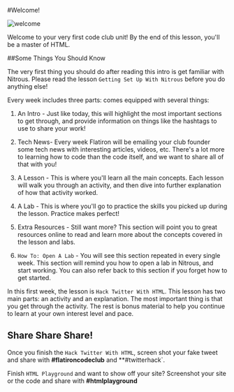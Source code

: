 #Welcome!

<img src="https://s3.amazonaws.com/after-school-assets/welcome.jpg" alt="welcome">

Welcome to your very first code club unit! By the end of this lesson, you'll be a master of HTML.

##Some Things You Should Know

The very first thing you should do after reading this intro is get familiar with Nitrous. Please read the lesson `Getting Set Up With Nitrous` before you do anything else!

Every week includes three parts: comes equipped with several things:

1. An Intro - Just like today, this will highlight the most important sections to get through, and provide information on things like the hashtags to use to share your work!

2. Tech News- Every week Flatiron will be emailing your club founder some tech news with interesting articles, videos, etc. There's a lot more to learning how to code than the code itself, and we want to share all of that with you!

3. A Lesson - This is where you'll learn all the main concepts. Each lesson will walk you through an activity, and then dive into further explanation of how that activity worked.

4. A Lab - This is where you'll go to practice the skills you picked up during the lesson. Practice makes perfect!

5. Extra Resources - Still want more? This section will point you to great resources online to read and learn more about the concepts covered in the lesson and labs.

6. `How To: Open A Lab` - You will see this section repeated in every single week. This section will remind you how to open a lab in Nitrous, and start working. You can also refer back to this section if you forget how to get started.

In this first week, the lesson is `Hack Twitter With HTML`. This lesson has two main parts: an activity and an explanation. The most important thing is that you get through the activity. The rest is bonus material to help you continue to learn at your own interest level and pace.


## Share Share Share!

Once you finish the `Hack Twitter With HTML`, screen shot your fake tweet and share with **\#flatironcodeclub** and **\#twitterhack`.

Finish `HTML Playground` and want to show off your site? Screenshot your site or the code and share with **\#htmlplayground**

